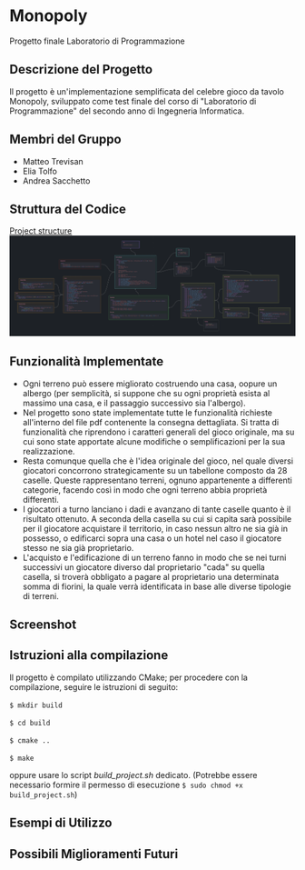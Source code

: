 # Monopoly
Progetto finale Laboratorio di Programmazione

## Descrizione del Progetto
Il progetto è un'implementazione semplificata del 
celebre gioco da tavolo Monopoly, sviluppato come test finale del 
corso di "Laboratorio di Programmazione" del secondo anno di Ingegneria Informatica.

## Membri del Gruppo
- Matteo Trevisan
- Elia Tolfo
- Andrea Sacchetto

## Struttura del Codice

[Project structure](Project_Structure_Canvas.png)
![Project structure](Project_Structure_Canvas.png)

## Funzionalità Implementate
- Ogni terreno può essere migliorato costruendo una casa, oopure un albergo (per
semplicità, si suppone che su ogni proprietà esista al massimo una casa, e il passaggio successivo sia l'albergo).
- Nel progetto sono state implementate tutte le funzionalità richieste all'interno del file pdf contenente la 
consegna dettagliata. Si tratta di funzionalità che riprendono i caratteri generali del gioco originale, ma su 
cui sono state apportate alcune modifiche o semplificazioni per la sua realizzazione.
- Resta comunque quella che è l'idea originale del gioco, nel quale diversi giocatori concorrono strategicamente
su un tabellone composto da 28 caselle. Queste rappresentano terreni, ognuno appartenente a differenti categorie, 
facendo così in modo che ogni terreno abbia proprietà differenti.
- I giocatori a turno lanciano i dadi e avanzano di tante caselle quanto è il risultato ottenuto. A seconda della 
casella su cui si capita sarà possibile per il giocatore acquistare il territorio, in caso nessun altro ne sia 
già in possesso, o edificarci sopra una casa o un hotel nel caso il giocatore stesso ne sia già proprietario.
- L'acquisto e l'edificazione di un terreno fanno in modo che se nei turni successivi un giocatore diverso dal 
proprietario "cada" su quella casella, si troverà obbligato a pagare al proprietario una determinata somma di 
fiorini, la quale verrà identificata in base alle diverse tipologie di terreni.


## Screenshot

## Istruzioni alla compilazione
Il progetto è compilato utilizzando CMake; per procedere con la compilazione, seguire le istruzioni di seguito:

`$ mkdir build`

`$ cd build`

`$ cmake ..`

`$ make`

oppure usare lo script _build_project.sh_ dedicato.
(Potrebbe essere necessario formire il permesso di esecuzione `$ sudo chmod +x build_project.sh`)

## Esempi di Utilizzo



## Possibili Miglioramenti Futuri